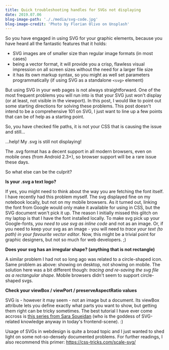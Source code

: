 ```yaml
---
title: Quick troubleshooting handles for SVGs not displaying
date: 2019.07.06
blog-image-path: '././media/svg-code.jpg'
blog-image-credit: 'Photo by Florian Olivo on Unsplash'
---
```


So you have engaged in using SVG for your graphic elements, because you have heard all the fantastic features that it holds:

  * SVG images are of smaller size than regular image formats (in most cases)
  * being a vector format, it will provide you a crisp, flawless visual impression on all screen sizes without the need for a larger file size
  * it has its own markup syntax, so you might as well set parameters programmatically (if using SVG as a standalone `<svg>` element)

But using SVG in your web pages is not always straightforward. One of the most frequent problems you will run into is that your SVG just won't display (or at least, not visible in the viewport). In this post, I would like to point out some starting directions for solving these problems. This post doesn't intend to be a comprehensive 101 on SVG, I just want to line up a few points that can be of help as a starting point.

So, you have checked file paths, it is not your CSS that is causing the issue and still...

...help! My .svg is still not displaying!

The .svg format has a decent support in all modern browsers, even on mobile ones (from Android 2.3+), so browser support will be a rare issue these days.

So what else can be the culprit?

__Is your .svg a text logo?__

If yes, you might need to think about the way you are fetching the font itself. I have recently had this problem myself. The svg displayed fine on my notebook locally, but not on my mobile browsers. As it turned out, linking the font from Google would only make it available for using in CSS, but the SVG document won't pick it up. The reason I initially missed this glitch on my laptop is that I have the font installed locally.
To make svg pick up your Google-fonts, _you need to use svg as inline code_ and not as an image.
Or, if you need to keep your svg as an image - you will need to _trace your text (to path) in your favourite vector editor_. Now, this might be a trivial point for graphic designers, but not so much for web developers. ;)

__Does your svg has an irregular shape? (anything that is not rectangle)__

A similar problem I had not so long ago was related to a circle-shaped icon. Same problem as above: showing on desktop, not showing on mobile.
The solution here was a bit different though: _tracing and re-saving the svg file as a rectangular shape_. Mobile browsers didn't seem to support circle-shaped svgs.

__Check your viewBox / viewPort / preserveAspectRatio values__

SVG is - however it may seem - not an image but a document. Its viewBox attribute lets you define exactly what parts you want to show, but getting them right can be tricky sometimes.
The best tutorial I have ever come accross is [this series from Sara Soueidan](https://www.sarasoueidan.com/blog/svg-coordinate-systems/) (who is the goddess of SVG-related knowledge anyway in today's frontend-scene). :)

Usage of SVGs in webdesign is quite a broad topic and I just wanted to shed light on some not-so-densely documented problems. For further readings, I also recommend this primer:
https://css-tricks.com/scale-svg/